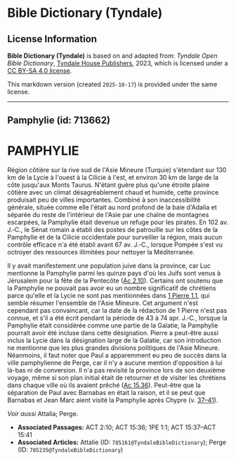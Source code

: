 # Bible Dictionary (Tyndale)

## License Information

**Bible Dictionary (Tyndale)** is based on and adapted from: _Tyndale Open Bible Dictionary_, [Tyndale House Publishers](https://tyndaleopenresources.com/), 2023, which is licensed under a [CC BY-SA 4.0 license](https://creativecommons.org/licenses/by-sa/4.0/legalcode.en).

This markdown version (created `2025-10-17`) is provided under the same license.



--------------------------------

## Pamphylie (id: 713662)

PAMPHYLIE
=========

Région côtière sur la rive sud de l'Asie Mineure (Turquie) s'étendant sur 130 km de la Lycie à l'ouest à la Cilicie à l'est, et environ 30 km de large de la côte jusqu'aux Monts Taurus. N'étant guère plus qu'une étroite plaine côtière avec un climat désagréablement chaud et humide, cette province produisait peu de villes importantes. Combiné à son inaccessibilité générale, située comme elle l'était au nord profond de la baie d'Adalia et séparée du reste de l'intérieur de l'Asie par une chaîne de montagnes escarpées, la Pamphylie était devenue un refuge pour les pirates. En 102 av. J.‑C., le Sénat romain a établi des postes de patrouille sur les côtes de la Pamphylie et de la Cilicie occidentale pour surveiller la région, mais aucun contrôle efficace n'a été établi avant 67 av. J.‑C., lorsque Pompée s'est vu octroyer des ressources illimitées pour nettoyer la Méditerranée.

Il y avait manifestement une population juive dans la province, car Luc mentionne la Pamphylie parmi les quinze pays d'où les Juifs sont venus à Jérusalem pour la fête de la Pentecôte ([Ac 2\.10](https://ref.ly/Acts2:10)). Certains ont soutenu que la Pamphylie ne pouvait pas avoir eu un nombre significatif de chrétiens parce qu'elle et la Lycie ne sont pas mentionnées dans [1 Pierre 1\.1](https://ref.ly/1Pet1:1), qui semble résumer l'ensemble de l'Asie Mineure. Cet argument n'est cependant pas convaincant, car la date de la rédaction de 1 Pierre n'est pas connue, et s'il a été écrit pendant la période de 43 à 74 apr. J.‑C., lorsque la Pamphylie était considérée comme une partie de la Galatie, la Pamphylie pourrait avoir été incluse dans cette désignation. Pierre a peut\-être aussi inclus la Lycie dans la désignation large de la Galatie, car son introduction ne mentionne que les plus grandes divisions politiques de l'Asie Mineure. Néanmoins, il faut noter que Paul a apparemment eu peu de succès dans la ville pamphylienne de Perge, car il n'y a aucune mention d'opposition à lui là\-bas ni de conversion. Il n'a pas revisité la province lors de son deuxième voyage, même si son plan initial était de retourner et de visiter les chrétiens dans chaque ville où ils avaient prêché ([Ac 15\.36](https://ref.ly/Acts15:36)). Peut\-être que la séparation de Paul avec Barnabas en était la raison, et il se peut que Barnabas et Jean Marc aient visité la Pamphylie après Chypre (v. [37–41](https://ref.ly/Acts15:37-Acts15:41)).

*Voir aussi* Attalia; Perge.

* **Associated Passages:** ACT 2:10; ACT 15:36; 1PE 1:1; ACT 15:37–ACT 15:41
* **Associated Articles:** Attalie (ID: `785161@TyndaleBibleDictionary`); Perge (ID: `785235@TyndaleBibleDictionary`)

